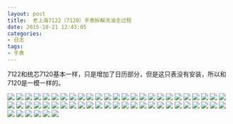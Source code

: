 ```yaml
---
layout: post
title: 	老上海7122（7120）手表拆解洗油全过程
date: 2015-10-21 12:43:05
categories:
- 日志
tags:
- 手表
---
```


7122和统芯7120基本一样，只是增加了日历部分，但是这只表没有安装，所以和7120是一模一样的。    

![](http://i1328.photobucket.com/albums/w532/xwlogic/IMG_4215_zpshidqwwni.jpg)
![](http://i1328.photobucket.com/albums/w532/xwlogic/IMG_4216_zpsb0pgavlx.jpg)
![](http://i1328.photobucket.com/albums/w532/xwlogic/IMG_4217_zps6vyfacnu.jpg)
![](http://i1328.photobucket.com/albums/w532/xwlogic/IMG_4218_zps7os1fndx.jpg)
![](http://i1328.photobucket.com/albums/w532/xwlogic/IMG_4219_zpsdy2l7nbo.jpg)
![](http://i1328.photobucket.com/albums/w532/xwlogic/IMG_4220_zpsb4axejc2.jpg)
![](http://i1328.photobucket.com/albums/w532/xwlogic/IMG_4221_zpszlsvhqfa.jpg)
![](http://i1328.photobucket.com/albums/w532/xwlogic/IMG_4222_zpsbccxoid9.jpg)
![](http://i1328.photobucket.com/albums/w532/xwlogic/IMG_4223_zpsp7bm7wgg.jpg)
![](http://i1328.photobucket.com/albums/w532/xwlogic/IMG_4224_zps1ysmxkdr.jpg)
![](http://i1328.photobucket.com/albums/w532/xwlogic/IMG_4226_zpszycg5wur.jpg)
![](http://i1328.photobucket.com/albums/w532/xwlogic/IMG_4227_zpsusszsnp7.jpg)
![](http://i1328.photobucket.com/albums/w532/xwlogic/IMG_4228_zpsyo8zaoqs.jpg)
![](http://i1328.photobucket.com/albums/w532/xwlogic/IMG_4229_zpszkv9ckcp.jpg)
![](http://i1328.photobucket.com/albums/w532/xwlogic/IMG_4230_zps2zvolnq9.jpg)
![](http://i1328.photobucket.com/albums/w532/xwlogic/IMG_4231_zpswk0g1bwv.jpg)
![](http://i1328.photobucket.com/albums/w532/xwlogic/IMG_4232_zpscfgfqrwg.jpg)
![](http://i1328.photobucket.com/albums/w532/xwlogic/IMG_4233_zpsysct65hz.jpg)
![](http://i1328.photobucket.com/albums/w532/xwlogic/IMG_4234_zpst8ywbbbs.jpg)
![](http://i1328.photobucket.com/albums/w532/xwlogic/IMG_4235_zpsizrio7dw.jpg)
![](http://i1328.photobucket.com/albums/w532/xwlogic/IMG_4237_zpsxgizmpy2.jpg)
![](http://i1328.photobucket.com/albums/w532/xwlogic/IMG_4238_zpsunzpzhfe.jpg)
![](http://i1328.photobucket.com/albums/w532/xwlogic/IMG_4240_zpsk6exrghk.jpg)
![](http://i1328.photobucket.com/albums/w532/xwlogic/IMG_4241_zpsiqnr14sp.jpg)
![](http://i1328.photobucket.com/albums/w532/xwlogic/IMG_4242_zpsbu0csgml.jpg)
![](http://i1328.photobucket.com/albums/w532/xwlogic/IMG_4243_zpsuznxh8ys.jpg)
![](http://i1328.photobucket.com/albums/w532/xwlogic/IMG_4245_zpsbebke2xb.jpg)
![](http://i1328.photobucket.com/albums/w532/xwlogic/IMG_4246_zpspjkbqqy5.jpg)
![](http://i1328.photobucket.com/albums/w532/xwlogic/IMG_4247_zpsjihhz88b.jpg)
![](http://i1328.photobucket.com/albums/w532/xwlogic/IMG_4248_zpsv7i8jzjz.jpg)
![](http://i1328.photobucket.com/albums/w532/xwlogic/IMG_4249_zpsdfmmgtrg.jpg)
![](http://i1328.photobucket.com/albums/w532/xwlogic/IMG_4250_zps2yzbigz6.jpg)
![](http://i1328.photobucket.com/albums/w532/xwlogic/IMG_4252_zps4fhjkxlr.jpg)
![](http://i1328.photobucket.com/albums/w532/xwlogic/IMG_4255_zpse1hdhzn7.jpg)
![](http://i1328.photobucket.com/albums/w532/xwlogic/IMG_4256_zpsmvwrs98e.jpg)
![](http://i1328.photobucket.com/albums/w532/xwlogic/IMG_4258_zpsnvv0mrjd.jpg)
![](http://i1328.photobucket.com/albums/w532/xwlogic/IMG_4259_zpsb77kps0u.jpg)
![](http://i1328.photobucket.com/albums/w532/xwlogic/IMG_4261_zps9i7nagaq.jpg)
![](http://i1328.photobucket.com/albums/w532/xwlogic/IMG_4262_zpsinomceaa.jpg)
![](http://i1328.photobucket.com/albums/w532/xwlogic/IMG_4263_zpsqytflstv.jpg)
![](http://i1328.photobucket.com/albums/w532/xwlogic/IMG_4264_zpsduu9zxls.jpg)
![](http://i1328.photobucket.com/albums/w532/xwlogic/IMG_4266_zpsqyduvxeg.jpg)
![](http://i1328.photobucket.com/albums/w532/xwlogic/IMG_4267_zpszk8xggpp.jpg)
![](http://i1328.photobucket.com/albums/w532/xwlogic/IMG_4268_zpsy5ohl5nu.jpg)
![](http://i1328.photobucket.com/albums/w532/xwlogic/IMG_4270_zpsonghlkda.jpg)
![](http://i1328.photobucket.com/albums/w532/xwlogic/IMG_4273_zpsoooipc4o.jpg)
![](http://i1328.photobucket.com/albums/w532/xwlogic/IMG_4274_zpsyl5rghek.jpg)
![](http://i1328.photobucket.com/albums/w532/xwlogic/IMG_4275_zpslw968hf2.jpg)
![](http://i1328.photobucket.com/albums/w532/xwlogic/IMG_4276_zpsbs3ymqtc.jpg)
![](http://i1328.photobucket.com/albums/w532/xwlogic/IMG_42761_zpsonbvffnr.jpg)
![](http://i1328.photobucket.com/albums/w532/xwlogic/IMG_4277_zpsvtj3upcs.jpg)
![](http://i1328.photobucket.com/albums/w532/xwlogic/IMG_4278_zpsv69o01gd.jpg)
![](http://i1328.photobucket.com/albums/w532/xwlogic/IMG_4280_zps3eoyeasu.jpg)
![](http://i1328.photobucket.com/albums/w532/xwlogic/IMG_4281_zpsih1awqfs.jpg)
![](http://i1328.photobucket.com/albums/w532/xwlogic/IMG_4285_zpsishcz9ih.jpg)
![](http://i1328.photobucket.com/albums/w532/xwlogic/IMG_4287_zpsex6oqzts.jpg)

